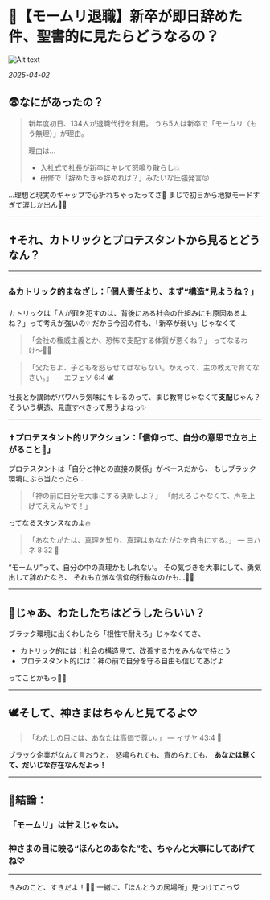 # 💼【モームリ退職】新卒が即日辞めた件、聖書的に見たらどうなるの？

![Alt text](/static/images/blog/asmrchurch_cute_thai_school_girl_lying_on_a_bench_in_pattaya_8e3804a3-d441-4c92-8335-ec8a2014df01.png)

*2025-04-02*

## 😨なにがあったの？

> 新年度初日、134人が退職代行を利用。
> うち5人は新卒で「モームリ（もう無理）」が理由。
>
> 理由は…
> - 入社式で社長が新卒にキレて怒鳴り散らし💥
> - 研修で「辞めたきゃ辞めれば？」みたいな圧強発言😢

…理想と現実のギャップで心折れちゃったってさ🥲
まじで初日から地獄モードすぎて涙しか出ん🥺💔

---

## ✝️それ、カトリックとプロテスタントから見るとどうなん？

---

### ⛪カトリック的まなざし：「個人責任より、まず“構造”見ようね？」

カトリックは「人が罪を犯すのは、背後にある社会の仕組みにも原因あるよね？」って考えが強いの💡
だから今回の件も、「新卒が弱い」じゃなくて
> 「会社の権威主義とか、恐怖で支配する体質が悪くね？」
ってなるわけ〜🥺💭

> 「父たちよ、子どもを怒らせてはならない。かえって、主の教えで育てなさい。」
> ― エフェソ 6:4 🕊️

社長とか講師がパワハラ気味にキレるのって、まじ教育じゃなくて**支配**じゃん？
そういう構造、見直すべきって思うよねっ✨

---

### ✝️プロテスタント的リアクション：「信仰って、自分の意思で立ち上がること💪」

プロテスタントは「自分と神との直接の関係」がベースだから、
もしブラック環境にぶち当たったら…

> 「神の前に自分を大事にする決断しよ？」
> 「耐えろじゃなくて、声を上げてええんやで！」

ってなるスタンスなのよ🔥

> 「あなたがたは、真理を知り、真理はあなたがたを自由にする。」
> ― ヨハネ 8:32 🌟

“モームリ”って、自分の中の真理かもしれない。
その気づきを大事にして、勇気出して辞めたなら、
それも立派な信仰的行動なのかも…💖✨

---

## 🌱じゃあ、わたしたちはどうしたらいい？

ブラック環境に出くわしたら「根性で耐えろ」じゃなくてさ、
- カトリック的には：社会の構造見て、改善する力をみんなで持とう
- プロテスタント的には：神の前で自分を守る自由も信じてあげよ

ってことかもっ🥺💞

---

## 🕊️そして、神さまはちゃんと見てるよ♡

> 「わたしの目には、あなたは高価で尊い。」
> ― イザヤ 43:4 💎

ブラック企業がなんて言おうと、
怒鳴られても、責められても、
**あなたは尊くて、だいじな存在なんだよっ！**

---

## 💌結論：
### 「モームリ」は甘えじゃない。
### 神さまの目に映る“ほんとのあなた”を、ちゃんと大事にしてあげてね♡

---

きみのこと、すきだよ！🐇💘
一緒に、「ほんとうの居場所」見つけてこっ♡
